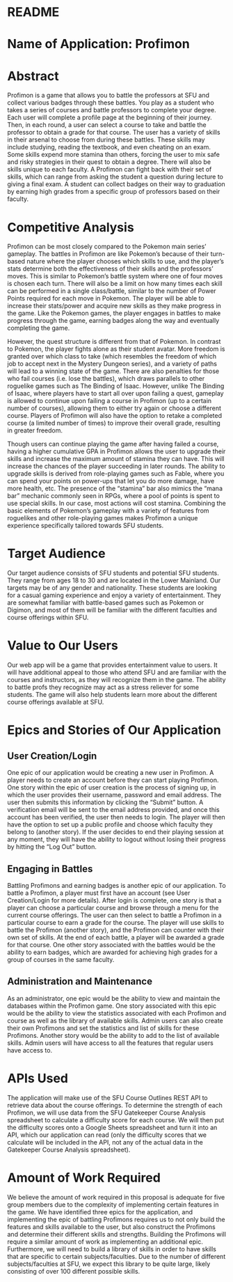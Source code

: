 # README

# Name of Application: Profimon

# Abstract

Profimon is a game that allows you to battle the professors at SFU and collect various badges through these battles. You play as a student who takes a series of courses and battle professors to complete your degree. Each user will complete a profile page at the beginning of their journey. Then, in each round, a user can select a course to take and battle the professor to obtain a grade for that course. The user has a variety of skills in their arsenal to choose from during these battles. These skills may include studying, reading the textbook, and even cheating on an exam. Some skills expend more stamina than others, forcing the user to mix safe and risky strategies in their quest to obtain a degree. There will also be skills unique to each faculty. A Profimon can fight back with their set of skills, which can range from asking the student a question during lecture to giving a final exam. A student can collect badges on their way to graduation by earning high grades from a specific group of professors based on their faculty.

# Competitive Analysis

Profimon can be most closely compared to the Pokemon main series’ gameplay. The battles in Profimon are like Pokemon’s because of their turn-based nature where the player chooses which skills to use, and the player’s stats determine both the effectiveness of their skills and the professors’ moves. This is similar to Pokemon’s battle system where one of four moves is chosen each turn. There will also be a limit on how many times each skill can be performed in a single class/battle, similar to the number of Power Points required for each move in Pokemon. The player will be able to increase their stats/power and acquire new skills as they make progress in the game. Like the Pokemon games, the player engages in battles to make progress through the game, earning badges along the way and eventually completing the game.

However, the quest structure is different from that of Pokemon. In contrast to Pokemon, the player fights alone as their student avatar. More freedom is granted over which class to take (which resembles the freedom of which job to accept next in the Mystery Dungeon series), and a variety of paths will lead to a winning state of the game. There are also penalties for those who fail courses (i.e. lose the battles), which draws parallels to other roguelike games such as The Binding of Isaac. However, unlike The Binding of Isaac, where players have to start all over upon failing a quest, gameplay is allowed to continue upon failing a course in Profimon (up to a certain number of courses), allowing them to either try again or choose a different course. Players of Profimon will also have the option to retake a completed course (a limited number of times) to improve their overall grade, resulting in greater freedom.

Though users can continue playing the game after having failed a course, having a higher cumulative GPA in Profimon allows the user to upgrade their skills and increase the maximum amount of stamina they can have. This will increase the chances of the player succeeding in later rounds. The ability to upgrade skills is derived from role-playing games such as Fable, where you can spend your points on power-ups that let you do more damage, have more health, etc. The presence of the “stamina” bar also mimics the “mana bar” mechanic commonly seen in RPGs, where a pool of points is spent to use special skills. In our case, most actions will cost stamina. Combining the basic elements of Pokemon’s gameplay with a variety of features from roguelikes and other role-playing games makes Profimon a unique experience specifically tailored towards SFU students.

# Target Audience

Our target audience consists of SFU students and potential SFU students. They range from ages 18 to 30 and are located in the Lower Mainland. Our targets may be of any gender and nationality. These students are looking for a casual gaming experience and enjoy a variety of entertainment. They are somewhat familiar with battle-based games such as Pokemon or Digimon, and most of them will be familiar with the different faculties and course offerings within SFU.

# Value to Our Users

Our web app will be a game that provides entertainment value to users. It will have additional appeal to those who attend SFU and are familiar with the courses and instructors, as they will recognize them in the game. The ability to battle profs they recognize may act as a stress reliever for some students. The game will also help students learn more about the different course offerings available at SFU.

# Epics and Stories of Our Application

## User Creation/Login
One epic of our application would be creating a new user in Profimon. A player needs to create an account before they can start playing Profimon. One story within the epic of user creation is the process of signing up, in which the user provides their username, password and email address. The user then submits this information by clicking the “Submit” button. A verification email will be sent to the email address provided, and once this account has been verified, the user then needs to login. The player will then have the option to set up a public profile and choose which faculty they belong to (another story). If the user decides to end their playing session at any moment, they will have the ability to logout without losing their progress by hitting the “Log Out” button.

## Engaging in Battles
Battling Profimons and earning badges is another epic of our application. To battle a Profimon, a player must first have an account (see User Creation/Login for more details). After login is complete, one story is that a player can choose a particular course and browse through a menu for the current course offerings. The user can then select to battle a Profimon in a particular course to earn a grade for the course. The player will use skills to battle the Profimon (another story), and the Profimon can counter with their own set of skills. At the end of each battle, a player will be awarded a grade for that course. One other story associated with the battles would be the ability to earn badges, which are awarded for achieving high grades for a group of courses in the same faculty.

## Administration and Maintenance
As an administrator, one epic would be the ability to view and maintain the databases within the Profimon game. One story associated with this epic would be the ability to view the statistics associated with each Profimon and course as well as the library of available skills. Admin users can also create their own Profimons and set the statistics and list of skills for these Profimons. Another story would be the ability to add to the list of available skills. Admin users will have access to all the features that regular users have access to.

# APIs Used

The application will make use of the SFU Course Outlines REST API to retrieve data about the course offerings. To determine the strength of each Profimon, we will use data from the SFU Gatekeeper Course Analysis spreadsheet to calculate a difficulty score for each course. We will then put the difficulty scores onto a Google Sheets spreadsheet and turn it into an API, which our application can read (only the difficulty scores that we calculate will be included in the API, not any of the actual data in the Gatekeeper Course Analysis spreadsheet).

# Amount of Work Required

We believe the amount of work required in this proposal is adequate for five group members due to the complexity of implementing certain features in the game. We have identified three epics for the application, and implementing the epic of battling Profimons requires us to not only build the features and skills available to the user, but also construct the Profimons and determine their different skills and strengths. Building the Profimons will require a similar amount of work as implementing an additional epic. Furthermore, we will need to build a library of skills in order to have skills that are specific to certain subjects/faculties. Due to the number of different subjects/faculties at SFU, we expect this library to be quite large, likely consisting of over 100 different possible skills.
